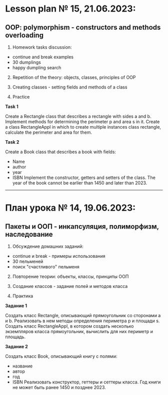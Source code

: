 # Lesson plan № 15, 21.06.2023:
## OOP: polymorphism - constructors and methods overloading

1. Homework tasks discussion:
- continue and break examples
- 30 dumplings
- happy dumpling search

2. Repetition of the theory: objects, classes, principles of OOP

3. Creating classes - setting fields and methods of a class

4. Practice 

**Task 1**

Create a Rectangle class that describes a rectangle with sides a and b.
Implement methods for determining the perimeter p and area s in it.
Create a class RectangleAppl in which to create multiple instances
class rectangle, calculate the perimeter and area for them.

**Task 2**

Create a Book class that describes a book with fields:
- Name
- author
- year
- ISBN
  Implement the constructor, getters and setters of the class.
  The year of the book cannot be earlier than 1450 and later than 2023.

______________________

# План урока № 14, 19.06.2023:
## Пакеты и ООП - инкапсуляция, полиморфизм, наследование

1. Обсуждение домашних заданий:
- continue и break - примеры использования
- 30 пельменей
- поиск "счастливого" пельменя

2. Повторение теории: объекты, классы, принципы ООП

3. Создание классов - задание полей и методов класса

4. Практика

**Задание 1**

Создать класс Rectangle, описывающий прямоугольник cо сторонами a и b.
Реализовать в нем методы определения периметра p и площади s.
Создать класс RectangleAppl, в котором создать несколько экземпляров 
класса прямоугольник, вычислить для них периметр и площадь.

**Задание 2**

Создать класс Book, описывающий книгу с полями:
- название
- автор
- год
- ISBN
Реализовать конструктор, геттеры и сеттеры класса.
Год книги не может быть ранее 1450 и позднее 2023.

